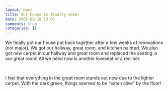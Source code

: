 ```yaml
---
layout: post
title: Our house is finally done!
date: 2005-08-18 13:06
comments: true
categories: []
---
```

We finally got our house put back together after a few weeks of renovations (not major). We got our hallway, great room, and kitchen painted. We also got new carpet in our hallway and great room and replaced the seating in our great room! All we need now is another loveseat or a recliner.

<img class=photo src="http://photos.filias.com/main.php?g2_view=core.DownloadItem&g2_itemId=21786&g2_serialNumber=2" title="" border="0"/>

<img class=photo  src="http://photos.filias.com/main.php?g2_view=core.DownloadItem&g2_itemId=21788&g2_serialNumber=2" title="" border="0"/>

<img class=photo  src="http://photos.filias.com/main.php?g2_view=core.DownloadItem&g2_itemId=21789&g2_serialNumber=2" title="" border="0"/>

<img class=photo  src="http://photos.filias.com/main.php?g2_view=core.DownloadItem&g2_itemId=21790&g2_serialNumber=2" title="" border="0"/>

<img class=photo  src="http://photos.filias.com/main.php?g2_view=core.DownloadItem&g2_itemId=21791&g2_serialNumber=2" title="" border="0"/>

<img class=photo  src="http://photos.filias.com/main.php?g2_view=core.DownloadItem&g2_itemId=21792&g2_serialNumber=2" title="" border="0"/>

<img class=photo  src="http://photos.filias.com/main.php?g2_view=core.DownloadItem&g2_itemId=21793&g2_serialNumber=2" title="" border="0"/>

<img class=photo  src="http://photos.filias.com/main.php?g2_view=core.DownloadItem&g2_itemId=21794&g2_serialNumber=2" title="" border="0"/>

I feel that everything in the great room stands out now due to the lighter carpet. With the dark green, things seemed to be "eaten alive" by the floor!

<img class=photo src="http://photos.filias.com/main.php?g2_view=core.DownloadItem&g2_itemId=21795&g2_serialNumber=2" title="" border="0"/>
